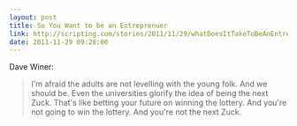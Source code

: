 ```yaml
---
layout: post
title: So You Want to be an Entreprenuer
link: http://scripting.com/stories/2011/11/29/whatDoesItTakeToBeAnEntrep.html
date: 2011-11-29 09:28:00
---
```


Dave Winer:
> I'm afraid the adults are not levelling with the young folk. And we
> should be. Even the universities glorify the idea of being the next
> Zuck. That's like betting your future on winning the lottery. And
> you're not going to win the lottery. And you're not the next Zuck.
